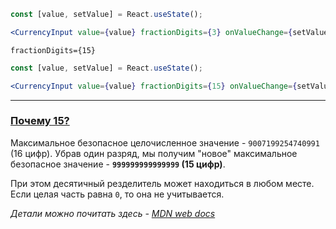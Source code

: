 ```jsx harmony
const [value, setValue] = React.useState();

<CurrencyInput value={value} fractionDigits={3} onValueChange={setValue} />
```

`fractionDigits={15}`

```jsx harmony
const [value, setValue] = React.useState();

<CurrencyInput value={value} fractionDigits={15} onValueChange={setValue} />
```

---

### <a name="/CurrencyInput?id=why15" href="#/CurrencyInput?id=why15">Почему 15?</a>

Максимальное безопасное целочисленное значение - `9007199254740991` (16 цифр).
Убрав один разряд, мы получим "новое" максимальное безопасное значение - **`999999999999999` (15 цифр)**.

При этом десятичный резделитель может находиться в любом месте. Если целая часть равна `0`, то она не учитывается.

_Детали можно почитать здесь - <a href="https://developer.mozilla.org/ru/docs/Web/JavaScript/Reference/Global_Objects/Number/MAX_SAFE_INTEGER">MDN web docs</a>_
